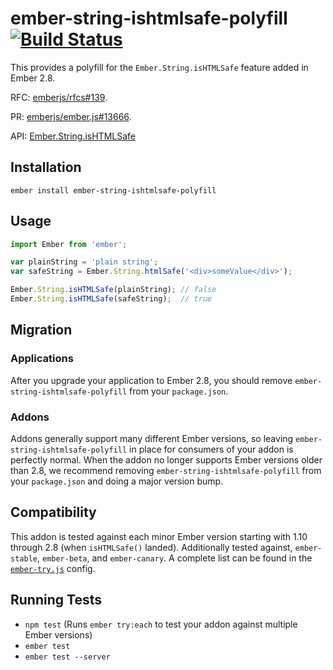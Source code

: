 # ember-string-ishtmlsafe-polyfill [![Build Status](https://travis-ci.org/workmanw/ember-string-ishtmlsafe-polyfill.svg?branch=master)](https://travis-ci.org/workmanw/ember-string-ishtmlsafe-polyfill)

This provides a polyfill for the `Ember.String.isHTMLSafe` feature added in Ember 2.8.

RFC: [emberjs/rfcs#139](https://github.com/emberjs/rfcs/pull/139).

PR: [emberjs/ember.js#13666](https://github.com/emberjs/ember.js/pull/13666).

API: [Ember.String.isHTMLSafe](http://emberjs.com/api/classes/Ember.String.html#method_isHTMLSafe)


## Installation

```
ember install ember-string-ishtmlsafe-polyfill
```


## Usage

```javascript
import Ember from 'ember';

var plainString = 'plain string';
var safeString = Ember.String.htmlSafe('<div>someValue</div>');

Ember.String.isHTMLSafe(plainString); // false
Ember.String.isHTMLSafe(safeString);  // true
```


## Migration

### Applications

After you upgrade your application to Ember 2.8, you should remove `ember-string-ishtmlsafe-polyfill`
from your `package.json`.

### Addons

Addons generally support many different Ember versions, so leaving `ember-string-ishtmlsafe-polyfill`
in place for consumers of your addon is perfectly normal.  When the addon no longer supports
Ember versions older than 2.8, we recommend removing `ember-string-ishtmlsafe-polyfill` from
your `package.json` and doing a major version bump.


## Compatibility

This addon is tested against each minor Ember version starting with 1.10 through 2.8
(when `isHTMLSafe()` landed). Additionally tested against, `ember-stable`, `ember-beta`,
and `ember-canary`. A complete list can be found in the
[`ember-try.js`](https://github.com/workmanw/ember-string-ishtmlsafe-polyfill/blob/master/config/ember-try.js)
config.


## Running Tests

* `npm test` (Runs `ember try:each` to test your addon against multiple Ember versions)
* `ember test`
* `ember test --server`
